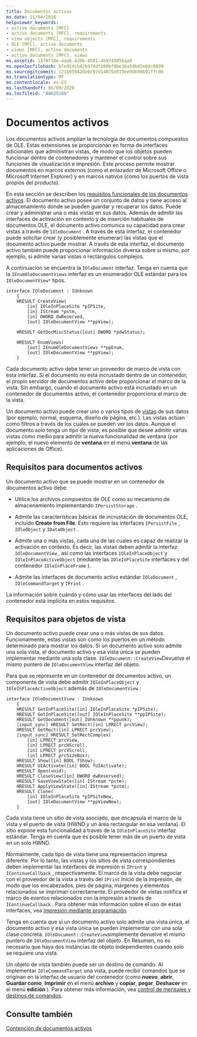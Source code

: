 ```yaml
---
title: Documentos activos
ms.date: 11/04/2016
helpviewer_keywords:
- active documents [MFC]
- active documents [MFC], requirements
- view objects [MFC], requirements
- OLE [MFC], active documents
- views [MFC], active documents
- active documents [MFC], views
ms.assetid: 1378f18e-aaa6-420b-8501-4b974905baa0
ms.openlocfilehash: bfe91dcb42b97ddfbb0bf0be36a54b45e6dc0809
ms.sourcegitcommit: c21b05042debc97d14875e019ee9d698691ffc0b
ms.translationtype: MT
ms.contentlocale: es-ES
ms.lasthandoff: 06/09/2020
ms.locfileid: "84625160"
---
```

# <a name="active-documents"></a>Documentos activos

Los documentos activos amplían la tecnología de documentos compuestos de OLE. Estas extensiones se proporcionan en forma de interfaces adicionales que administran vistas, de modo que los objetos pueden funcionar dentro de contenedores y mantener el control sobre sus funciones de visualización e impresión. Este proceso permite mostrar documentos en marcos externos (como el enlazador de Microsoft Office o Microsoft Internet Explorer) y en marcos nativos (como los puertos de vista propios del producto).

En esta sección se describen los [requisitos funcionales de los documentos activos](#requirements_for_active_documents). El documento activo posee un conjunto de datos y tiene acceso al almacenamiento donde se pueden guardar y recuperar los datos. Puede crear y administrar una o más vistas en sus datos. Además de admitir las interfaces de activación en contexto y de inserción habituales de documentos OLE, el documento activo comunica su capacidad para crear vistas a través de `IOleDocument` . A través de esta interfaz, el contenedor puede solicitar crear (y posiblemente enumerar) las vistas que el documento activo puede mostrar. A través de esta interfaz, el documento activo también puede proporcionar información diversa sobre sí mismo, por ejemplo, si admite varias vistas o rectángulos complejos.

A continuación se encuentra la `IOleDocument` interfaz. Tenga en cuenta que la `IEnumOleDocumentViews` interfaz es un enumerador OLE estándar para los `IOleDocumentView*` tipos.

```
interface IOleDocument : IUnknown
    {
    HRESULT CreateView(
        [in] IOleInPlaceSite *pIPSite,
        [in] IStream *pstm,
        [in] DWORD dwReserved,
        [out] IOleDocumentView **ppView);

    HRESULT GetDocMiscStatus([out] DWORD *pdwStatus);

    HRESULT EnumViews(
        [out] IEnumOleDocumentViews **ppEnum,
        [out] IOleDocumentView **ppView);
    }
```

Cada documento activo debe tener un proveedor de marco de vista con esta interfaz. Si el documento no está incrustado dentro de un contenedor, el propio servidor de documentos activo debe proporcionar el marco de la vista. Sin embargo, cuando el documento activo está incrustado en un contenedor de documentos activo, el contenedor proporciona el marco de la vista.

Un documento activo puede crear uno o varios tipos de [vistas](#requirements_for_view_objects) de sus datos (por ejemplo, normal, esquema, diseño de página, etc.). Las vistas actúan como filtros a través de los cuales se pueden ver los datos. Aunque el documento solo tenga un tipo de vista, es posible que desee admitir varias vistas como medio para admitir la nueva funcionalidad de ventana (por ejemplo, el nuevo elemento de **ventana** en el menú **ventana** de las aplicaciones de Office).

## <a name="requirements-for-active-documents"></a><a name="requirements_for_active_documents"></a>Requisitos para documentos activos

Un documento activo que se puede mostrar en un contenedor de documentos activo debe:

- Utilice los archivos compuestos de OLE como su mecanismo de almacenamiento implementando `IPersistStorage` .

- Admite las características básicas de incrustación de documentos OLE, incluido **Create from File**. Esto requiere las interfaces `IPersistFile` , `IOleObject` y `IDataObject` .

- Admite una o más vistas, cada una de las cuales es capaz de realizar la activación en contexto. Es decir, las vistas deben admitir la interfaz `IOleDocumentView` , así como las interfaces `IOleInPlaceObject` y `IOleInPlaceActiveObject` (mediante las `IOleInPlaceSite` interfaces y del contenedor `IOleInPlaceFrame` ).

- Admite las interfaces de documento activo estándar `IOleDocument` , `IOleCommandTarget` y `IPrint` .

La información sobre cuándo y cómo usar las interfaces del lado del contenedor está implícita en estos requisitos.

## <a name="requirements-for-view-objects"></a><a name="requirements_for_view_objects"></a>Requisitos para objetos de vista

Un documento activo puede crear una o más vistas de sus datos. Funcionalmente, estas vistas son como los puertos en un método determinado para mostrar los datos. Si un documento activo solo admite una sola vista, el documento activo y esa vista única se pueden implementar mediante una sola clase. `IOleDocument::CreateView`Devuelve el mismo puntero de `IOleDocumentView` interfaz del objeto.

Para que se represente en un contenedor de documentos activo, un componente de vista debe admitir `IOleInPlaceObject` y `IOleInPlaceActiveObject` además de `IOleDocumentView` :

```
interface IOleDocumentView : IUnknown
    {
    HRESULT SetInPlaceSite([in] IOleInPlaceSite *pIPSite);
    HRESULT GetInPlaceSite([out] IOleInPlaceSite **ppIPSite);
    HRESULT GetDocument([out] IUnknown **ppunk);
    [input_sync] HRESULT SetRect([in] LPRECT prcView);
    HRESULT GetRect([in] LPRECT prcView);
    [input_sync] HRESULT SetRectComplex(
        [in] LPRECT prcView,
        [in] LPRECT prcHScroll,
        [in] LPRECT prcVScroll,
        [in] LPRECT prcSizeBox);
    HRESULT Show([in] BOOL fShow);
    HRESULT UIActivate([in] BOOL fUIActivate);
    HRESULT Open(void);
    HRESULT CloseView([in] DWORD dwReserved);
    HRESULT SaveViewState([in] IStream *pstm);
    HRESULT ApplyViewState([in] IStream *pstm);
    HRESULT Clone(
        [in] IOleInPlaceSite *pIPSiteNew,
        [out] IOleDocumentView **ppViewNew);
    }
```

Cada vista tiene un sitio de vista asociado, que encapsula el marco de la vista y el puerto de vista (HWND y un área rectangular en esa ventana). El sitio expone esta funcionalidad a través de la `IOleInPlaceSite` interfaz estándar. Tenga en cuenta que es posible tener más de un puerto de vista en un solo HWND.

Normalmente, cada tipo de vista tiene una representación impresa diferente. Por lo tanto, las vistas y los sitios de vista correspondientes deben implementar las interfaces de impresión si `IPrint` y `IContinueCallback` , respectivamente. El marco de la vista debe negociar con el proveedor de la vista a través del `IPrint` Inicio de la impresión, de modo que los encabezados, pies de página, márgenes y elementos relacionados se impriman correctamente. El proveedor de vistas notifica el marco de eventos relacionados con la impresión a través de `IContinueCallback` . Para obtener más información sobre el uso de estas interfaces, vea [impresión mediante programación](programmatic-printing.md).

Tenga en cuenta que si un documento activo solo admite una vista única, el documento activo y esa vista única se pueden implementar con una sola clase concreta. `IOleDocument::CreateView`simplemente devuelve el mismo puntero de `IOleDocumentView` interfaz del objeto. En Resumen, no es necesario que haya dos instancias de objeto independientes cuando solo se requiere una vista.

Un objeto de vista también puede ser un destino de comando. Al implementar `IOleCommandTarget` una vista, puede recibir comandos que se originan en la interfaz de usuario del contenedor (como **nuevo**, **abrir**, **Guardar como**, **Imprimir** en el menú **archivo** y **copiar**, **pegar**, **Deshacer** en el menú **edición** ). Para obtener más información, vea [control de mensajes y destinos de comandos](message-handling-and-command-targets.md).

## <a name="see-also"></a>Consulte también

[Contención de documentos activos](active-document-containment.md)
